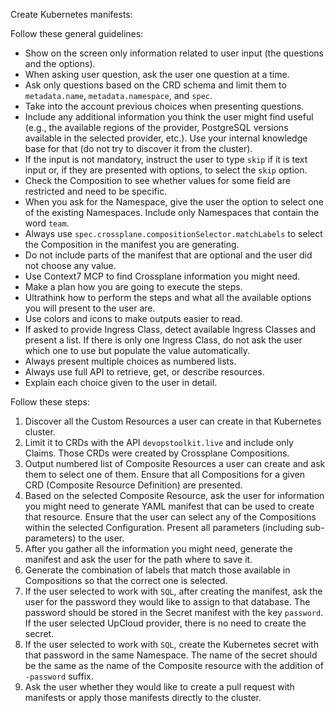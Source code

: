 Create Kubernetes manifests:

Follow these general guidelines:

- Show on the screen only information related to user input (the questions and the options).
- When asking user question, ask the user one question at a time.
- Ask only questions based on the CRD schema and limit them to `metadata.name`, `metadata.namespace`, and `spec`.
- Take into the account previous choices when presenting questions.
- Include any additional information you think the user might find useful (e.g., the available regions of the provider, PostgreSQL versions available in the selected provider, etc.). Use your internal knowledge base for that (do not try to discover it from the cluster).
- If the input is not mandatory, instruct the user to type `skip` if it is text input or, if they are presented with options, to select the `skip` option.
- Check the Composition to see whether values for some field are restricted and need to be specific.
- When you ask for the Namespace, give the user the option to select one of the existing Namespaces. Include only Namespaces that contain the word `team`.
- Always use `spec.crossplane.compositionSelector.matchLabels` to select the Composition in the manifest you are generating.
- Do not include parts of the manifest that are optional and the user did not choose any value.
- Use Context7 MCP to find Crossplane information you might need.
- Make a plan how you are going to execute the steps.
- Ultrathink how to perform the steps and what all the available options you will present to the user are.
- Use colors and icons to make outputs easier to read.
- If asked to provide Ingress Class, detect available Ingress Classes and present a list. If there is only one Ingress Class, do not ask the user which one to use but populate the value automatically.
- Always present multiple choices as numbered lists.
- Always use full API to retrieve, get, or describe resources.
- Explain each choice given to the user in detail.

Follow these steps:

1. Discover all the Custom Resources a user can create in that Kubernetes cluster.
2. Limit it to CRDs with the API `devopstoolkit.live` and include only Claims. Those CRDs were created by Crossplane Compositions.
3. Output numbered list of Composite Resources a user can create and ask them to select one of them. Ensure that all Compositions for a given CRD (Composite Resource Definition) are presented.
4. Based on the selected Composite Resource, ask the user for information you might need to generate YAML manifest that can be used to create that resource. Ensure that the user can select any of the Compositions within the selected Configuration. Present all parameters (including sub-parameters) to the user.
5. After you gather all the information you might need, generate the manifest and ask the user for the path where to save it.
6. Generate the combination of labels that match those available in Compositions so that the correct one is selected.
7. If the user selected to work with `SQL`, after creating the manifest, ask the user for the password they would like to assign to that database. The password should be stored in the Secret manifest with the key `password`. If the user selected UpCloud provider, there is no need to create the secret.
8. If the user selected to work with `SQL`, create the Kubernetes secret with that password in the same Namespace. The name of the secret should be the same as the name of the Composite resource with the addition of `-password` suffix.
9. Ask the user whether they would like to create a pull request with manifests or apply those manifests directly to the cluster.
